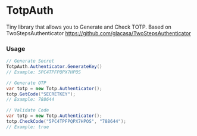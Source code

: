 # TotpAuth
Tiny library that allows you to Generate and Check TOTP. Based on TwoStepsAuthenticator https://github.com/glacasa/TwoStepsAuthenticator

### Usage
```c#
// Generate Secret
TotpAuth.Authenticator.GenerateKey() 
// Example: 5PC4TPFPQPX7HPOS

// Generate OTP
var totp = new Totp.Authenticator();
totp.GetCode("SECRETKEY"); 
// Example: 788644

// Validate Code
var totp = new Totp.Authenticator();
totp.CheckCode("5PC4TPFPQPX7HPOS", "788644"); 
// Example: true
 
```
